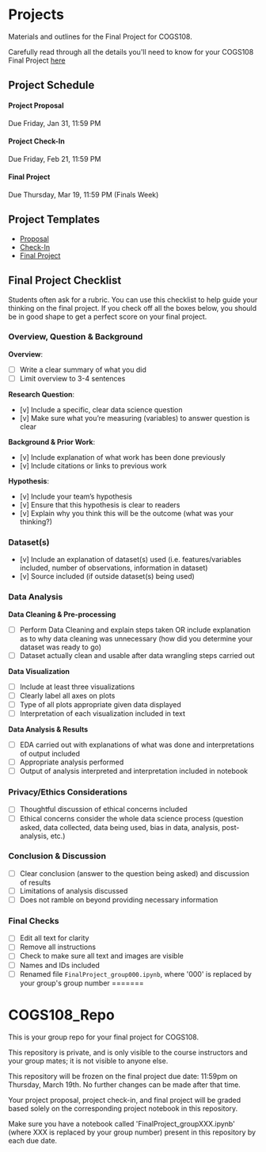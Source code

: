 # Projects 

Materials and outlines for the Final Project for COGS108.

Carefully read through all the details you'll need to know for your COGS108 Final Project [here](https://github.com/COGS108/Projects/blob/master/FinalProject_Guidelines.pdf)

## Project Schedule

#### Project Proposal
Due Friday, Jan 31, 11:59 PM

#### Project Check-In
Due Friday, Feb 21, 11:59 PM

#### Final Project
Due Thursday, Mar 19, 11:59 PM (Finals Week)

## Project Templates

* [Proposal](https://github.com/COGS108/Projects/blob/master/ProjectProposal.ipynb)
* [Check-In](https://github.com/COGS108/Projects/blob/master/ProjectCheckIn.ipynb)
* [Final Project](https://github.com/COGS108/Projects/blob/master/FinalProject_group000.ipynb)


## Final Project Checklist

Students often ask for a rubric. You can use this checklist to help guide your thinking on the final project. If you check off all the boxes below, you should be in good shape to get a perfect score on your final project.

### Overview, Question & Background

**Overview**:
- [ ] Write a clear summary of what you did
- [ ] Limit overview to 3-4 sentences

**Research Question**:
- [v] Include a specific, clear data science question
- [v] Make sure what you’re measuring (variables) to answer question is clear

**Background & Prior Work**:
- [v] Include explanation of what work has been done previously
- [v] Include citations or links to previous work

**Hypothesis**:
- [v] Include your team’s hypothesis
- [v] Ensure that this hypothesis is clear to readers
- [v] Explain why you think this will be the outcome (what was your thinking?)

### Dataset(s)
- [v] Include an explanation of dataset(s) used (i.e. features/variables included, number of observations, information in dataset)
- [v] Source included (if outside dataset(s) being used)

### Data Analysis

**Data Cleaning & Pre-processing**
- [ ] Perform Data Cleaning and explain steps taken OR include explanation as to why data cleaning was unnecessary (how did you determine your dataset was ready to go)
- [ ] Dataset actually clean and usable after data wrangling steps carried out

**Data Visualization**
- [ ] Include at least three visualizations
- [ ] Clearly label all axes on plots
- [ ] Type of all plots appropriate given data displayed
- [ ] Interpretation of each visualization included in text

**Data Analysis & Results**
- [ ] EDA carried out with explanations of what was done and interpretations of output included
- [ ] Appropriate analysis performed 
- [ ] Output of analysis interpreted and interpretation included in notebook

### Privacy/Ethics Considerations
- [ ] Thoughtful discussion of ethical concerns included
- [ ] Ethical concerns consider the whole data science process (question asked, data collected, data being used, bias in data, analysis, post-analysis, etc.)

### Conclusion & Discussion
- [ ] Clear conclusion (answer to the question being asked) and discussion of results
- [ ] Limitations of analysis discussed
- [ ] Does not ramble on beyond providing necessary information

### Final Checks
- [ ] Edit all text for clarity
- [ ] Remove all instructions
- [ ] Check to make sure all text and images are visible
- [ ] Names and IDs included
- [ ] Renamed file `FinalProject_group000.ipynb`, where '000' is replaced by your group's group number
=======
# COGS108_Repo
This is your group repo for your final project for COGS108.

This repository is private, and is only visible to the course instructors and your group mates; it is not visible to anyone else.

This repository will be frozen on the final project due date: 11:59pm on Thursday, March 19th. No further changes can be made after that time.

Your project proposal, project check-in, and final project will be graded based solely on the corresponding project notebook in this repository.

Make sure you have a notebook called 'FinalProject_groupXXX.ipynb' (where XXX is replaced by your group number) present in this repository by each due date.
